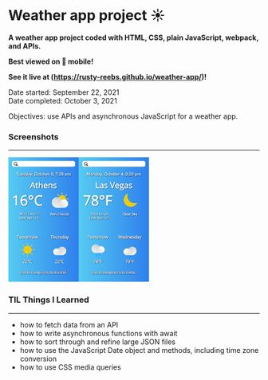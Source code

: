 # Weather app project ☀️

**A weather app project coded with HTML, CSS, plain JavaScript, webpack, and APIs.**

**Best viewed on 📱 mobile!**

**See it live at (https://rusty-reebs.github.io/weather-app/)!**  

Date started: September 22, 2021  
Date completed: October 3, 2021  

Objectives: use APIs and asynchronous JavaScript for a weather app.  

### Screenshots
-----

<img src="./src/img/weather-screenshot1.png" height="250px"><img src="./src/img/weather-screenshot2.png" height="250px">

### TIL Things I Learned
-----


- how to fetch data from an API
- how to write asynchronous functions with await
- how to sort through and refine large JSON files
- how to use the JavaScript Date object and methods, including time zone conversion
- how to use CSS media queries